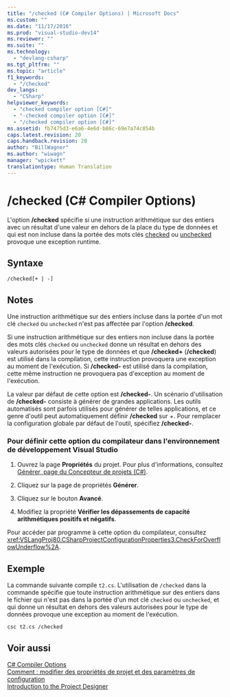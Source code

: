 ```yaml
---
title: "/checked (C# Compiler Options) | Microsoft Docs"
ms.custom: ""
ms.date: "11/17/2016"
ms.prod: "visual-studio-dev14"
ms.reviewer: ""
ms.suite: ""
ms.technology: 
  - "devlang-csharp"
ms.tgt_pltfrm: ""
ms.topic: "article"
f1_keywords: 
  - "/checked"
dev_langs: 
  - "CSharp"
helpviewer_keywords: 
  - "checked compiler option [C#]"
  - "-checked compiler option [C#]"
  - "/checked compiler option [C#]"
ms.assetid: fb7475d3-e6a6-4e6d-b86c-69e7a74c854b
caps.latest.revision: 20
caps.handback.revision: 20
author: "BillWagner"
ms.author: "wiwagn"
manager: "wpickett"
translationtype: Human Translation
---
```

# /checked (C# Compiler Options)
L'option **\/checked** spécifie si une instruction arithmétique sur des entiers avec un résultat d'une valeur en dehors de la place du type de données et qui est non incluse dans la portée des mots clés [checked](../../../csharp/language-reference/keywords/checked.md) ou [unchecked](../../../csharp/language-reference/keywords/unchecked.md) provoque une exception runtime.  
  
## Syntaxe  
  
```  
/checked[+ | -]  
```  
  
## Notes  
 Une instruction arithmétique sur des entiers incluse dans la portée d'un mot clé `checked` ou `unchecked` n'est pas affectée par l'option **\/checked**.  
  
 Si une instruction arithmétique sur des entiers non incluse dans la portée des mots clés `checked` ou `unchecked` donne un résultat en dehors des valeurs autorisées pour le type de données et que **\/checked\+** \(**\/checked**\) est utilisé dans la compilation, cette instruction provoquera une exception au moment de l'exécution.  Si **\/checked\-** est utilisé dans la compilation, cette même instruction ne provoquera pas d'exception au moment de l'exécution.  
  
 La valeur par défaut de cette option est **\/checked\-**.  Un scénario d'utilisation de **\/checked\-** consiste à générer de grandes applications.  Les outils automatisés sont parfois utilisés pour générer de telles applications, et ce genre d'outil peut automatiquement définir **\/checked** sur \+.  Pour remplacer la configuration globale par défaut de l'outil, spécifiez **\/checked\-**.  
  
### Pour définir cette option du compilateur dans l'environnement de développement Visual Studio  
  
1.  Ouvrez la page **Propriétés** du projet.  Pour plus d'informations, consultez [Générer, page du Concepteur de projets \(C\#\)](/visual-studio/ide/reference/build-page-project-designer-csharp).  
  
2.  Cliquez sur la page de propriétés **Générer**.  
  
3.  Cliquez sur le bouton **Avancé**.  
  
4.  Modifiez la propriété **Vérifier les dépassements de capacité arithmétiques positifs et négatifs**.  
  
 Pour accéder par programme à cette option du compilateur, consultez <xref:VSLangProj80.CSharpProjectConfigurationProperties3.CheckForOverflowUnderflow%2A>.  
  
## Exemple  
 La commande suivante compile `t2.cs`.  L'utilisation de `/checked` dans la commande spécifie que toute instruction arithmétique sur des entiers dans le fichier qui n'est pas dans la portée d'un mot clé `checked` ou `unchecked`, et qui donne un résultat en dehors des valeurs autorisées pour le type de données provoque une exception au moment de l'exécution.  
  
```  
csc t2.cs /checked  
```  
  
## Voir aussi  
 [C\# Compiler Options](../../../csharp/language-reference/compiler-options/index.md)   
 [Comment : modifier des propriétés de projet et des paramètres de configuration](http://msdn.microsoft.com/fr-fr/e7184bc5-2f2b-4b4f-aa9a-3ecfcbc48b67)   
 [Introduction to the Project Designer](http://msdn.microsoft.com/fr-fr/898dd854-c98d-430c-ba1b-a913ce3c73d7)